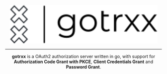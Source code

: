 <p align="center">
    <img alt="gotrxx" height="125" src="assets/logo.svg">
</p>
<hr />
<p align="center">
<strong>gotrxx</strong> is a OAuth2 authorization server written in go, with support for <strong>Authorization Code Grant with PKCE</strong>, <strong>Client Credentials Grant</strong> and <strong>Password Grant</strong>.
</p>
